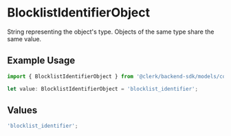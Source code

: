 # BlocklistIdentifierObject

String representing the object's type. Objects of the same type share the same value.

## Example Usage

```typescript
import { BlocklistIdentifierObject } from '@clerk/backend-sdk/models/components';

let value: BlocklistIdentifierObject = 'blocklist_identifier';
```

## Values

```typescript
'blocklist_identifier';
```
